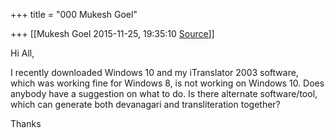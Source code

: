 +++
title = "000 Mukesh Goel"

+++
[[Mukesh Goel	2015-11-25, 19:35:10 [Source](https://groups.google.com/g/samskrita/c/xc2OMMnzU7U)]]



Hi All,

  

I recently downloaded Windows 10 and my iTranslator 2003 software, which was working fine for Windows 8, is not working on Windows 10. Does anybody have a suggestion on what to do. Is there alternate software/tool, which can generate both devanagari and transliteration together?

  

Thanks

  

